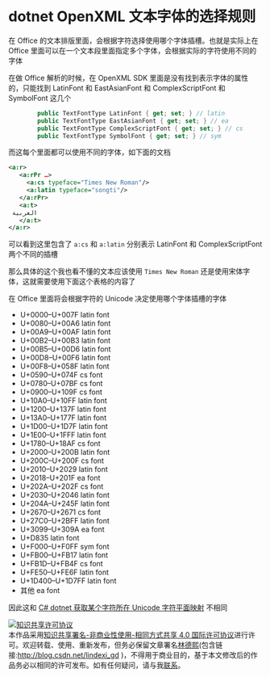 # dotnet OpenXML 文本字体的选择规则

在 Office 的文本排版里面，会根据字符选择使用哪个字体插槽。也就是实际上在 Office 里面可以在一个文本段里面指定多个字体，会根据实际的字符使用不同的字体

<!--more-->
<!-- 发布 -->

在做 Office 解析的时候，在 OpenXML SDK 里面是没有找到表示字体的属性的，只能找到 LatinFont 和 EastAsianFont 和 ComplexScriptFont 和 SymbolFont 这几个

```csharp
        public TextFontType LatinFont { get; set; } // latin
        public TextFontType EastAsianFont { get; set; } // ea
        public TextFontType ComplexScriptFont { get; set; } // cs
        public TextFontType SymbolFont { get; set; } // sym
```

而这每个里面都可以使用不同的字体，如下面的文档

```xml
<a:r>
   <a:rPr …>
     <a:cs typeface="Times New Roman"/>
     <a:latin typeface="songti"/>
   </a:rPr>
   <a:t>
 العربية 
   </a:t> 
</a:r>
```

可以看到这里包含了 `a:cs` 和 `a:latin` 分别表示 LatinFont 和 ComplexScriptFont 两个不同的插槽

那么具体的这个我也看不懂的文本应该使用 `Times New Roman` 还是使用宋体字体，这就需要使用下面这个表格的内容了

在 Office 里面将会根据字符的 Unicode 决定使用哪个字体插槽的字体

- U+0000–U+007F latin font 
- U+0080–U+00A6 latin font 
- U+00A9–U+00AF latin font 
- U+00B2–U+00B3 latin font 
- U+00B5–U+00D6 latin font 
- U+00D8–U+00F6 latin font 
- U+00F8–U+058F latin font 
- U+0590–U+074F cs font 
- U+0780–U+07BF cs font 
- U+0900–U+109F cs font 
- U+10A0–U+10FF latin font 
- U+1200–U+137F latin font 
- U+13A0–U+177F latin font 
- U+1D00–U+1D7F latin font 
- U+1E00–U+1FFF latin font 
- U+1780–U+18AF cs font 
- U+2000–U+200B latin font 
- U+200C–U+200F cs font 
- U+2010–U+2029 latin font
- U+2018–U+201F ea font
- U+202A–U+202F cs font 
- U+2030–U+2046 latin font 
- U+204A–U+245F latin font 
- U+2670–U+2671 cs font 
- U+27C0–U+2BFF latin font 
- U+3099–U+309A ea font  
- U+D835        latin font
- U+F000–U+F0FF sym font 
- U+FB00–U+FB17 latin font 
- U+FB1D–U+FB4F cs font 
- U+FE50–U+FE6F latin font
- U+1D400–U+1D7FF latin font 
- 其他 ea font

<!-- (U\+[\dA-F]*\SU\+[\dA-F]*) -->

因此这和 [C# dotnet 获取某个字符所在 Unicode 字符平面映射](https://blog.lindexi.com/post/C-dotnet-%E8%8E%B7%E5%8F%96%E6%9F%90%E4%B8%AA%E5%AD%97%E7%AC%A6%E6%89%80%E5%9C%A8-Unicode-%E5%AD%97%E7%AC%A6%E5%B9%B3%E9%9D%A2%E6%98%A0%E5%B0%84.html) 不相同



<a rel="license" href="http://creativecommons.org/licenses/by-nc-sa/4.0/"><img alt="知识共享许可协议" style="border-width:0" src="https://licensebuttons.net/l/by-nc-sa/4.0/88x31.png" /></a><br />本作品采用<a rel="license" href="http://creativecommons.org/licenses/by-nc-sa/4.0/">知识共享署名-非商业性使用-相同方式共享 4.0 国际许可协议</a>进行许可。欢迎转载、使用、重新发布，但务必保留文章署名[林德熙](http://blog.csdn.net/lindexi_gd)(包含链接:http://blog.csdn.net/lindexi_gd )，不得用于商业目的，基于本文修改后的作品务必以相同的许可发布。如有任何疑问，请与我[联系](mailto:lindexi_gd@163.com)。  
